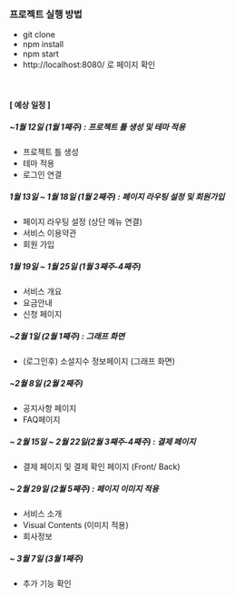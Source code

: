
### 프로젝트 실행 방법

- git clone
- npm install
- npm start
- http://localhost:8080/ 로 페이지 확인 

<br>

#### [ 예상 일정 ] 

##### ~1월 12일 (1월 1째주) : 프로젝트 틀 생성 및 테마 적용
- 프로젝트 틀 생성
- 테마 적용
- 로그인 연결

##### 1월 13일 ~ 1월 18일 (1월 2째주) : 페이지 라우팅 설정 및 회원가입 
- 페이지 라우팅 설정 (상단 메뉴 연결) 
- 서비스 이용약관 
- 회원 가입

##### 1월 19일 ~ 1월 25일 (1월 3째주-4째주)
- 서비스 개요
- 요금안내
- 신청 페이지

##### ~2월 1일 (2월 1째주) : 그래프 화면
- (로그인후) 소설지수 정보페이지 (그래프 화면)

##### ~2월 8일 (2월 2째주)
- 공지사항 페이지
- FAQ페이지

##### ~ 2월 15일 ~ 2월 22일(2월 3째주-4째주) : 결제 페이지
- 결제 페이지 및 결제 확인 페이지 (Front/ Back)

##### ~ 2월 29일 (2월 5째주) : 페이지 이미지 적용
- 서비스 소개 
- Visual Contents (이미지 적용)
- 회사정보

##### ~ 3월 7일 (3월 1째주)
- 추가 기능 확인 


